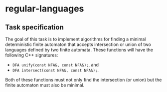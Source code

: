 # regular-languages
## Task specification

The goal of this task is to implement algorithms for finding a minimal deterministic finite automaton that accepts intersection or union of two languages defined by two finite automata. These functions will have the following C++ signatures:
- `DFA unify(const NFA&, const NFA&);`, and
- `DFA intersect(const NFA&, const NFA&);`.

Both of these functions must not only find the intersection (or union) but the finite automaton must also be minimal.

